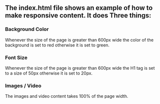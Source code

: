## The index.html file shows an example of how to make responsive content. It does Three things:

### Background Color
Whenever the size of the page is greater than 600px wide the color of the background is set to red otherwise it is set to green.

### Font Size
Whenever the size of the page is greater than 600px wide the H1 tag is set to a size of 50px otherwise it is set to 20px.

### Images / Video
The images and video content takes 100% of the page width.
